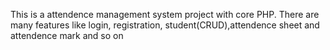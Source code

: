 This is a attendence management system project with core PHP. There are many features like login, registration, student(CRUD),attendence sheet and attendence mark and so on
